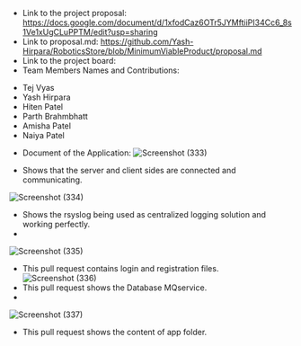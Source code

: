 * Link to the project proposal: https://docs.google.com/document/d/1xfodCaz6OTr5JYMftiiPI34Cc6_8s1Ve1xUgCLuPPTM/edit?usp=sharing
* Link to proposal.md: https://github.com/Yash-Hirpara/RoboticsStore/blob/MinimumViableProduct/proposal.md
* Link to the project board:
* Team Members Names and Contributions:
- Tej Vyas
- Yash Hirpara
- Hiten Patel
- Parth Brahmbhatt
- Amisha Patel
- Naiya Patel

* Document of the Application:
![Screenshot (333)](https://user-images.githubusercontent.com/70593347/124690695-93c58700-dea8-11eb-8c0b-eb63f7506b24.png)
- Shows that the server and client sides are connected and communicating.

![Screenshot (334)](https://user-images.githubusercontent.com/70593347/124690723-9aec9500-dea8-11eb-8f1a-092e60287db1.png)
- Shows the rsyslog being used as centralized logging solution and working perfectly.
- 
![Screenshot (335)](https://user-images.githubusercontent.com/70593347/124690730-9cb65880-dea8-11eb-8469-46254c299154.png)
- This pull request contains login and registration files.
![Screenshot (336)](https://user-images.githubusercontent.com/70593347/124690746-a344d000-dea8-11eb-8739-9a576012512c.png)
- This pull request shows the Database MQservice.
- 
![Screenshot (337)](https://user-images.githubusercontent.com/70593347/124690750-a3dd6680-dea8-11eb-8bb8-bc586ba1af3c.png)
- This pull request shows the content of app folder.
